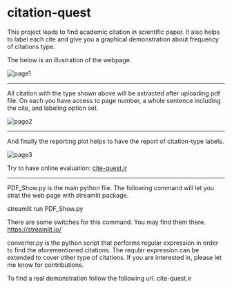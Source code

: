 # citation-quest
This project leads to find academic citation in scientific paper. It also helps to label each cite and give you a graphical demonstration about frequency of citations type.


The below is an illustration of the webpage.

![page1](https://user-images.githubusercontent.com/84702784/203112710-0d254e7f-df76-4e5d-8b91-580011c9fa3c.png)

----------------------------------------------------------------------------------------------------------------
All citation with the type shown above will be axtracted after uploading pdf file.
On each you have access to page number, a whole sentence including the cite, and labeling option set.

![page2](https://user-images.githubusercontent.com/84702784/203112747-2526b231-2c3f-40bb-9984-cef19e294dc4.png)

----------------------------------------------------------------------------------------------------------------
And finally the reporting plot helps to have the report of citation-type labels.

![page3](https://user-images.githubusercontent.com/84702784/203112777-8c1df0ae-9e75-4ac5-be2d-ef3a9feb3bb0.png)

Try to have online evaluation: [cite-quest.ir](http://cite-quest.ir/)

----------------------------------------------------------------------------------------------------------------
PDF_Show.py is the main python file. The following command will let you strat the web page with streamlit package.

streamlit run PDF_Show.py

There are some switches for this command. You may find them there.
https://streamlit.io/

converter.py is the python script that performs regular expression in order to find the aforementioned citations. The reqular expression can be extended to cover other type of citations. If you are interested in, please let me know for contributions.

To find a real demonstration follow the following url.   cite-quest.ir
